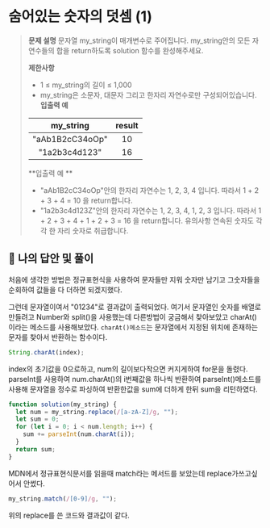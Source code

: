 # 숨어있는 숫자의 덧셈 (1)

> **문제 설명**
> 문자열 my_string이 매개변수로 주어집니다. my_string안의 모든 자연수들의 합을 return하도록 solution 함수를 완성해주세요.
>
> **제한사항**
>
> - 1 ≤ my_string의 길이 ≤ 1,000
> - my_string은 소문자, 대문자 그리고 한자리 자연수로만 구성되어있습니다.
>   **입출력 예**
>
> |    my_string    | result |
> | :-------------: | :----: |
> | "aAb1B2cC34oOp" |   10   |
> |  "1a2b3c4d123"  |   16   |
>
> **입출력 예 **
>
> - "aAb1B2cC34oOp"안의 한자리 자연수는 1, 2, 3, 4 입니다. 따라서 1 + 2 + 3 + 4 = 10 을 return합니다.
> - "1a2b3c4d123Z"안의 한자리 자연수는 1, 2, 3, 4, 1, 2, 3 입니다. 따라서 1 + 2 + 3 + 4 + 1 + 2 + 3 = 16 을 return합니다.
>   유의사항
>   연속된 숫자도 각각 한 자리 숫자로 취급합니다.

## 💭 나의 답안 및 풀이

처음에 생각한 방법은 정규표현식을 사용하여 문자들만 지워 숫자만 남기고
그숫자들을 순회하여 값들을 다 더하면 되겠지했다.

그런데 문자열이여서 "01234"로 결과값이 출력되었다.
여기서 문자열인 숫자를 배열로 만들려고 Number와 split()을 사용했는데 다른방법이 궁금해서 찾아보았고 charAt()이라는 메소드를 사용해보았다.
`charAt()메소드`는 문자열에서 지정된 위치에 존재하는 문자를 찾아서 반환하는 함수이다.

```js
String.charAt(index);
```

index의 초기값을 0으로하고, num의 길이보다작으면 커지게하여 for문을 돌렸다.
parseInt를 사용하여 num.charAt()의 i번째값을 하나씩 반환하여 parseInt()메소드를 사용해 문자열을 정수로 파싱하여 반환한값을 sum에 더하게 한뒤 sum을 리턴하였다.

```js
function solution(my_string) {
  let num = my_string.replace(/[a-zA-Z]/g, "");
  let sum = 0;
  for (let i = 0; i < num.length; i++) {
    sum += parseInt(num.charAt(i));
  }
  return sum;
}
```

MDN에서 정규표현식문서를 읽을때 match라는 메서드를 보았는데 replace가쓰고싶어서 안썼다.

```js
my_string.match(/[0-9]/g, "");
```

위의 replace를 쓴 코드와 결과값이 같다.

